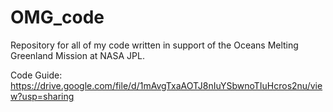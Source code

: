 # OMG_code
Repository for all of my code written in support of the Oceans Melting Greenland Mission at NASA JPL.

Code Guide:
 https://drive.google.com/file/d/1mAvgTxaAOTJ8nIuYSbwnoTIuHcros2nu/view?usp=sharing